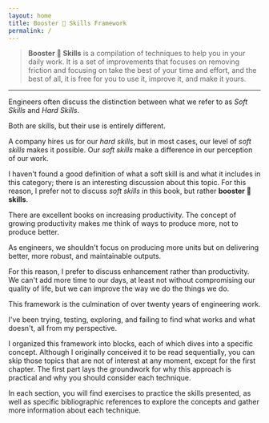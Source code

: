 ```yaml
---
layout: home
title: Booster 🚀 Skills Framework
permalink: /
---
```

> **Booster 🚀 Skills** is a compilation of techniques to help you in your daily work. It is a set of improvements that focuses on removing friction and focusing on take the best of your time and effort, and the best of all, it is free for you to use it, improve it, and make it yours.

***

Engineers often discuss the distinction between what we refer to as _Soft Skills_ and _Hard Skills_.

Both are skills, but their use is entirely different.

A company hires us for our _hard skills_, but in most cases, our level of _soft skills_ makes it possible. Our _soft skills_ make a difference in our perception of our work.

I haven't found a good definition of what a soft skill is and what it includes in this category; there is an interesting discussion about this topic. For this reason, I prefer not to discuss _soft skills_ in this book, but rather **booster 🚀 skills**.

There are excellent books on increasing productivity. The concept of growing productivity makes me think of ways to produce more, not to produce better.

As engineers, we shouldn't focus on producing more units but on delivering better, more robust, and maintainable outputs.

For this reason, I prefer to discuss enhancement rather than productivity. We can't add more time to our days, at least not without compromising our quality of life, but we can improve the way we do the things we do.

This framework is the culmination of over twenty years of engineering work.

I've been trying, testing, exploring, and failing to find what works and what doesn't, all from my perspective.

I organized this framework into blocks, each of which dives into a specific concept. Although I originally conceived it to be read sequentially, you can skip those topics that are not of interest at any moment, except for the first chapter. The first part lays the groundwork for why this approach is practical and why you should consider each technique.

In each section, you will find exercises to practice the skills presented, as well as specific bibliographic references to explore the concepts and gather more information about each technique.